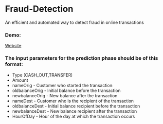 # Fraud-Detection
An efficient and automated way to detect fraud in online transactions

### Demo: 
<a href="https://fraud-detection-demo.herokuapp.com/">Website</a>

### The input parameters for the prediction phase should be of this format:

* Type (CASH_OUT,TRANSFER)
* Amount
* nameOrig - Customer who started the transaction
* oldbalanceOrig - Initial balance before the transaction
* newbalanceOrig - New balance after the transaction
* nameDest - Customer who is the recipient of the transaction
* oldbalanceDest - Initial balance recipient before the transaction
* newbalanceDest - New balance recipient after the transaction
* HourOfDay - Hour of the day at which the transaction occurs

